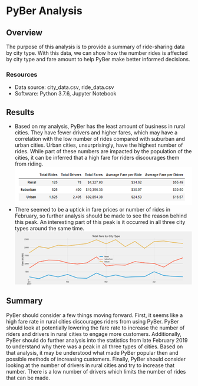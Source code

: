 # PyBer Analysis

## Overview
The purpose of this analysis is to provide a summary of ride-sharing data by city type. With this data, we can show how the number rides is affected by city type and fare amount to help PyBer make better informed decisions. 

### Resources
- Data source: city_data.csv, ride_data.csv
- Software: Python 3.7.6, Jupyter Notebook

## Results
- Based on my analysis, PyBer has the least amount of business in rural cities. They have fewer drivers and higher fares, which may have a correlation with the low number of rides compared with suburban and urban cities. Urban cities, unsurprisingly, have the highest number of rides. While part of these numbers are impacted by the population of the cities, it can be inferred that a high fare for riders discourages them from riding.
  ![df_summary.png](analysis/df_summary.png)
- There seemed to be a uptick in fare prices or number of rides in February, so further analysis should be made to see the reason behind this peak. An interesting part of this peak is it occurred in all three city types around the same time. ![PyBer_fare_summary.png](analysis/PyBer_fare_summary.png)

## Summary
PyBer should consider a few things moving forward. First, it seems like a high fare rate in rural cities discourages riders from using PyBer. PyBer should look at potentially lowering the fare rate to increase the number of riders and drivers in rural cities to engage more customers. Additionally, PyBer should do further analysis into the statistics from late February 2019 to understand why there was a peak in all three types of cities. Based on that analysis, it may be understood what made PyBer popular then and possible methods of increasing customers. Finally, PyBer should consider looking at the number of drivers in rural cities and try to increase that number. There is a low number of drivers which limits the number of rides that can be made.
